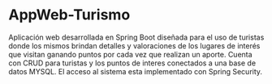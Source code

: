 # AppWeb-Turismo
Aplicación web desarrollada en Spring Boot diseñada para el uso de turistas donde los mismos 
brindan detalles y valoraciones de los lugares de interés que visitan ganando puntos por cada vez que realizan un aporte.
Cuenta con CRUD para turistas y los puntos de interes conectados a una base de datos MYSQL. El acceso al sistema esta implementado con Spring Security.
